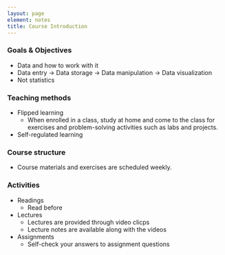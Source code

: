 ```yaml
---
layout: page
element: notes
title: Course Introduction
---
```



### Goals & Objectives

* Data and how to work with it
* Data entry -> Data storage -> Data manipulation -> Data visualization
* Not statistics

### Teaching methods
* Flipped learning
    * When enrolled in a class, study at home and come to the class for exercises and problem-solving activities such as labs and projects. 
* Self-regulated learning

### Course structure
* Course materials and exercises are scheduled weekly. 

### Activities
* Readings
    * Read before 
* Lectures
    * Lectures are provided through video clicps
    * Lecture notes are available along with the videos
* Assignments
    * Self-check your answers to assignment questions
